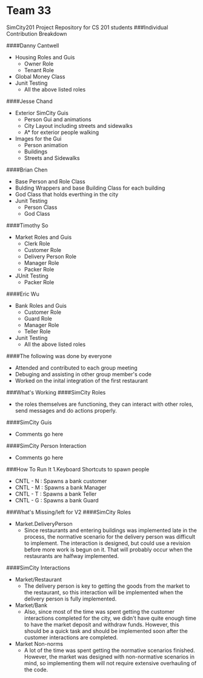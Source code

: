 
Team 33
======
SimCity201 Project Repository for CS 201 students
###Individual Contribution Breakdown

####Danny Cantwell
+ Housing Roles and Guis
  * Owner Role
  * Tenant Role
+ Global Money Class
+ Junit Testing
  * All the above listed roles

####Jesse Chand
+ Exterior SimCity Guis
  * Person Gui and animations
  * City Layout including streets and sidewalks
  * A* for exterior people walking
+ Images for the Gui
  * Person animation
  * Buildings
  * Streets and Sidewalks

####Brian Chen
+ Base Person and Role Class
+ Bulding Wrappers and base Building Class for each building
+ God Class that holds everthing in the city
+ Junit Testing
  * Person Class
  * God Class

####Timothy So
+ Market Roles and Guis
  * Clerk Role
  * Customer Role
  * Delivery Person Role
  * Manager Role
  * Packer Role
+ JUnit Testing
  * Packer Role

####Eric Wu
+ Bank Roles and Guis
  * Customer Role
  * Guard Role
  * Manager Role
  * Teller Role
+ Junit Testing
  * All the above listed roles

####The following was done by everyone
+ Attended and contributed to each group meeting
+ Debuging and assisting in other group member's code
+ Worked on the inital integration of the first restaurant

###What's Working
####SimCity Roles
+ the roles themselves are functioning, they can interact with other roles, send messages and do actions properly.

####SimCity Guis
+ Comments go here

####SimCity Person Interaction
+ Comments go here

###How To Run It
1.Keyboard Shortcuts to spawn people
  * CNTL - N : Spawns a bank customer
  * CNTL - M : Spawns a bank Manager
  * CNTL - T : Spawns a bank Teller
  * CNTL - G : Spawns a bank Guard

###What's Missing/left for V2
####SimCity Roles
+ Market.DeliveryPerson
  * Since restaurants and entering buildings was implemented late in the process, the normative scenario for the delivery person was difficult to implement. The interaction is designed, but could use a revision before more work is begun on it. That will probably occur when the restaurants are halfway implemented.

####SimCity Interactions
+ Market/Restaurant
  * The delivery person is key to getting the goods from the market to the restaurant, so this interaction will be implemented when the delivery person is fully implemented.
+ Market/Bank
  * Also, since most of the time was spent getting the customer interactions completed for the city, we didn't have quite enough time to have the market deposit and withdraw funds. However, this should be a quick task and should be implemented soon after the customer interactions are completed.
+ Market Non-norms
  * A lot of the time was spent getting the normative scenarios finished. However, the market was designed with non-normative scenarios in mind, so implementing them will not require extensive overhauling of the code.
